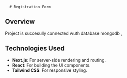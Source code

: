 
      # Registration Form

## Overview
Project is succesully connected wuth database mongodb , 
## Technologies Used

- **Next.js**: For server-side rendering and routing.
- **React**: For building the UI components.
- **Tailwind CSS**: For responsive styling.

